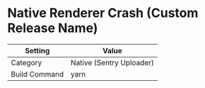 # Native Renderer Crash (Custom Release Name)

| Setting | Value |
| --- | --- |
| Category | Native (Sentry Uploader) |
| Build Command | yarn |
